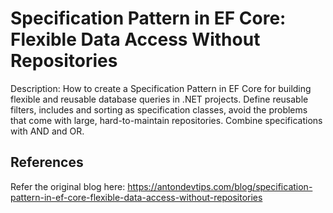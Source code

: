 # Specification Pattern in EF Core: Flexible Data Access Without Repositories

Description: How to create a Specification Pattern in EF Core for building flexible and reusable database queries in
.NET projects. Define reusable filters, includes and sorting as specification classes, avoid the problems that come with
large, hard-to-maintain repositories. Combine specifications with AND and OR.

## References

Refer the original blog
here: https://antondevtips.com/blog/specification-pattern-in-ef-core-flexible-data-access-without-repositories